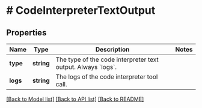 # # CodeInterpreterTextOutput

## Properties

Name | Type | Description | Notes
------------ | ------------- | ------------- | -------------
**type** | **string** | The type of the code interpreter text output. Always &#x60;logs&#x60;. |
**logs** | **string** | The logs of the code interpreter tool call. |

[[Back to Model list]](../../README.md#models) [[Back to API list]](../../README.md#endpoints) [[Back to README]](../../README.md)
